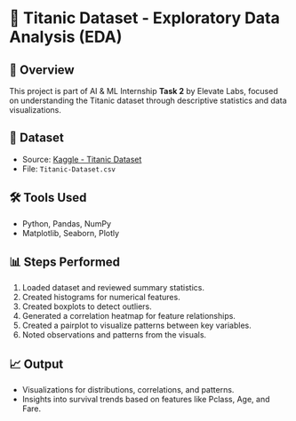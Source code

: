# 🚢 Titanic Dataset - Exploratory Data Analysis (EDA)

## 📌 Overview
This project is part of AI & ML Internship **Task 2** by Elevate Labs, focused on understanding the Titanic dataset through descriptive statistics and data visualizations.

## 📂 Dataset
- Source: [Kaggle - Titanic Dataset](https://www.kaggle.com/datasets/yasserh/titanic-dataset)
- File: `Titanic-Dataset.csv`

## 🛠 Tools Used
- Python, Pandas, NumPy
- Matplotlib, Seaborn, Plotly

## 📊 Steps Performed
1. Loaded dataset and reviewed summary statistics.
2. Created histograms for numerical features.
3. Created boxplots to detect outliers.
4. Generated a correlation heatmap for feature relationships.
5. Created a pairplot to visualize patterns between key variables.
6. Noted observations and patterns from the visuals.

## 📈 Output
- Visualizations for distributions, correlations, and patterns.
- Insights into survival trends based on features like Pclass, Age, and Fare.

